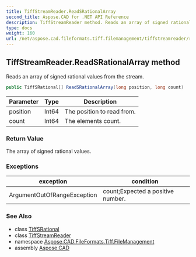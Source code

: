 ```yaml
---
title: TiffStreamReader.ReadSRationalArray
second_title: Aspose.CAD for .NET API Reference
description: TiffStreamReader method. Reads an array of signed rational values from the stream
type: docs
weight: 160
url: /net/aspose.cad.fileformats.tiff.filemanagement/tiffstreamreader/readsrationalarray/
---
```

## TiffStreamReader.ReadSRationalArray method

Reads an array of signed rational values from the stream.

```csharp
public TiffSRational[] ReadSRationalArray(long position, long count)
```

| Parameter | Type | Description |
| --- | --- | --- |
| position | Int64 | The position to read from. |
| count | Int64 | The elements count. |

### Return Value

The array of signed rational values.

### Exceptions

| exception | condition |
| --- | --- |
| ArgumentOutOfRangeException | count;Expected a positive number. |

### See Also

* class [TiffSRational](../../../aspose.cad.fileformats.tiff/tiffsrational/)
* class [TiffStreamReader](../)
* namespace [Aspose.CAD.FileFormats.Tiff.FileManagement](../../../aspose.cad.fileformats.tiff.filemanagement/)
* assembly [Aspose.CAD](../../../)


